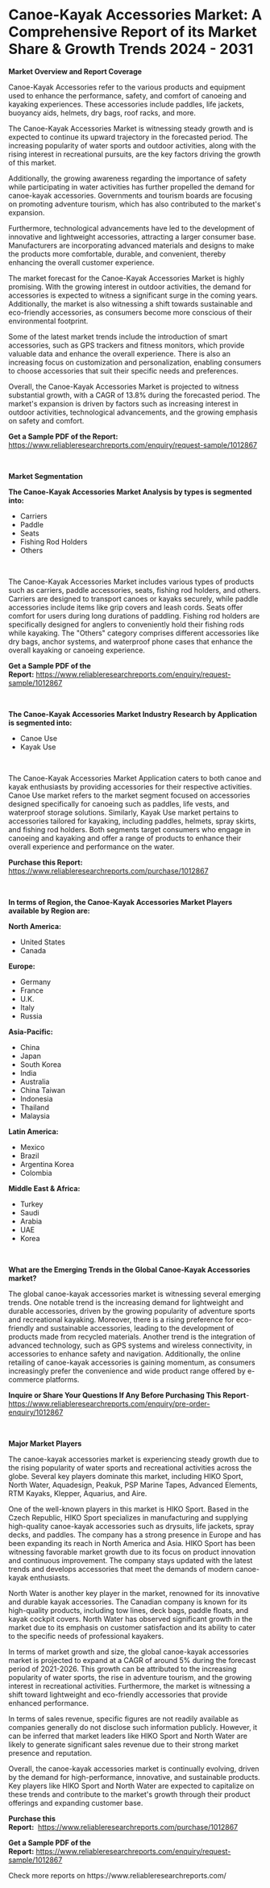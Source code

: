 <p><h1>Canoe-Kayak Accessories Market: A Comprehensive Report of its Market Share & Growth Trends 2024 - 2031</h1></p><p><strong>Market Overview and Report Coverage</strong></p>
<p><p>Canoe-Kayak Accessories refer to the various products and equipment used to enhance the performance, safety, and comfort of canoeing and kayaking experiences. These accessories include paddles, life jackets, buoyancy aids, helmets, dry bags, roof racks, and more.</p><p>The Canoe-Kayak Accessories Market is witnessing steady growth and is expected to continue its upward trajectory in the forecasted period. The increasing popularity of water sports and outdoor activities, along with the rising interest in recreational pursuits, are the key factors driving the growth of this market.</p><p>Additionally, the growing awareness regarding the importance of safety while participating in water activities has further propelled the demand for canoe-kayak accessories. Governments and tourism boards are focusing on promoting adventure tourism, which has also contributed to the market's expansion.</p><p>Furthermore, technological advancements have led to the development of innovative and lightweight accessories, attracting a larger consumer base. Manufacturers are incorporating advanced materials and designs to make the products more comfortable, durable, and convenient, thereby enhancing the overall customer experience.</p><p>The market forecast for the Canoe-Kayak Accessories Market is highly promising. With the growing interest in outdoor activities, the demand for accessories is expected to witness a significant surge in the coming years. Additionally, the market is also witnessing a shift towards sustainable and eco-friendly accessories, as consumers become more conscious of their environmental footprint.</p><p>Some of the latest market trends include the introduction of smart accessories, such as GPS trackers and fitness monitors, which provide valuable data and enhance the overall experience. There is also an increasing focus on customization and personalization, enabling consumers to choose accessories that suit their specific needs and preferences.</p><p>Overall, the Canoe-Kayak Accessories Market is projected to witness substantial growth, with a CAGR of 13.8% during the forecasted period. The market's expansion is driven by factors such as increasing interest in outdoor activities, technological advancements, and the growing emphasis on safety and comfort.</p></p>
<p><strong>Get a Sample PDF of the Report:</strong> <a href="https://www.reliableresearchreports.com/enquiry/request-sample/1012867">https://www.reliableresearchreports.com/enquiry/request-sample/1012867</a></p>
<p>&nbsp;</p>
<p><strong>Market Segmentation</strong></p>
<p><strong>The Canoe-Kayak Accessories Market Analysis by types is segmented into:</strong></p>
<p><ul><li>Carriers</li><li>Paddle</li><li>Seats</li><li>Fishing Rod Holders</li><li>Others</li></ul></p>
<p>&nbsp;</p>
<p><p>The Canoe-Kayak Accessories Market includes various types of products such as carriers, paddle accessories, seats, fishing rod holders, and others. Carriers are designed to transport canoes or kayaks securely, while paddle accessories include items like grip covers and leash cords. Seats offer comfort for users during long durations of paddling. Fishing rod holders are specifically designed for anglers to conveniently hold their fishing rods while kayaking. The "Others" category comprises different accessories like dry bags, anchor systems, and waterproof phone cases that enhance the overall kayaking or canoeing experience.</p></p>
<p><strong>Get a Sample PDF of the Report:</strong>&nbsp;<a href="https://www.reliableresearchreports.com/enquiry/request-sample/1012867">https://www.reliableresearchreports.com/enquiry/request-sample/1012867</a></p>
<p>&nbsp;</p>
<p><strong>The Canoe-Kayak Accessories Market Industry Research by Application is segmented into:</strong></p>
<p><ul><li>Canoe Use</li><li>Kayak Use</li></ul></p>
<p>&nbsp;</p>
<p><p>The Canoe-Kayak Accessories Market Application caters to both canoe and kayak enthusiasts by providing accessories for their respective activities. Canoe Use market refers to the market segment focused on accessories designed specifically for canoeing such as paddles, life vests, and waterproof storage solutions. Similarly, Kayak Use market pertains to accessories tailored for kayaking, including paddles, helmets, spray skirts, and fishing rod holders. Both segments target consumers who engage in canoeing and kayaking and offer a range of products to enhance their overall experience and performance on the water.</p></p>
<p><strong>Purchase this Report:</strong>&nbsp; <a href="https://www.reliableresearchreports.com/purchase/1012867">https://www.reliableresearchreports.com/purchase/1012867</a></p>
<p>&nbsp;</p>
<p><strong>In terms of Region, the Canoe-Kayak Accessories Market Players available by Region are:</strong></p>
<p>
    <p> <strong> North America: </strong>
        <ul>
            <li>United States</li>
            <li>Canada</li>
        </ul>
        </p> 
    <p> <strong> Europe: </strong>
        <ul>
            <li>Germany</li>
            <li>France</li>
            <li>U.K.</li>
            <li>Italy</li>
            <li>Russia</li>
        </ul>
        </p> 
    <p> <strong> Asia-Pacific: </strong>
        <ul>
            <li>China</li>
            <li>Japan</li>
            <li>South Korea</li>
            <li>India</li>
            <li>Australia</li>
            <li>China Taiwan</li>
            <li>Indonesia</li>
            <li>Thailand</li>
            <li>Malaysia</li>
        </ul>
        </p> 
    <p> <strong> Latin America: </strong>
        <ul>
            <li>Mexico</li>
            <li>Brazil</li>
            <li>Argentina Korea</li>
            <li>Colombia</li>
        </ul>
        </p> 
    <p> <strong> Middle East & Africa: </strong>
        <ul>
            <li>Turkey</li>
            <li>Saudi</li>
            <li>Arabia</li>
            <li>UAE</li>
            <li>Korea</li>
        </ul>
    </p>
    </p>
<p>&nbsp;</p>
<p><strong>What are the Emerging Trends in the Global Canoe-Kayak Accessories market?</strong></p>
<p><p>The global canoe-kayak accessories market is witnessing several emerging trends. One notable trend is the increasing demand for lightweight and durable accessories, driven by the growing popularity of adventure sports and recreational kayaking. Moreover, there is a rising preference for eco-friendly and sustainable accessories, leading to the development of products made from recycled materials. Another trend is the integration of advanced technology, such as GPS systems and wireless connectivity, in accessories to enhance safety and navigation. Additionally, the online retailing of canoe-kayak accessories is gaining momentum, as consumers increasingly prefer the convenience and wide product range offered by e-commerce platforms.</p></p>
<p><strong>Inquire or Share Your Questions If Any Before Purchasing This Report</strong>- <a href="https://www.reliableresearchreports.com/enquiry/pre-order-enquiry/1012867">https://www.reliableresearchreports.com/enquiry/pre-order-enquiry/1012867</a></p>
<p>&nbsp;</p>
<p><strong>Major Market Players</strong></p>
<p><p>The canoe-kayak accessories market is experiencing steady growth due to the rising popularity of water sports and recreational activities across the globe. Several key players dominate this market, including HIKO Sport, North Water, Aquadesign, Peakuk, PSP Marine Tapes, Advanced Elements, RTM Kayaks, Klepper, Aquarius, and Aire.</p><p>One of the well-known players in this market is HIKO Sport. Based in the Czech Republic, HIKO Sport specializes in manufacturing and supplying high-quality canoe-kayak accessories such as drysuits, life jackets, spray decks, and paddles. The company has a strong presence in Europe and has been expanding its reach in North America and Asia. HIKO Sport has been witnessing favorable market growth due to its focus on product innovation and continuous improvement. The company stays updated with the latest trends and develops accessories that meet the demands of modern canoe-kayak enthusiasts.</p><p>North Water is another key player in the market, renowned for its innovative and durable kayak accessories. The Canadian company is known for its high-quality products, including tow lines, deck bags, paddle floats, and kayak cockpit covers. North Water has observed significant growth in the market due to its emphasis on customer satisfaction and its ability to cater to the specific needs of professional kayakers.</p><p>In terms of market growth and size, the global canoe-kayak accessories market is projected to expand at a CAGR of around 5% during the forecast period of 2021-2026. This growth can be attributed to the increasing popularity of water sports, the rise in adventure tourism, and the growing interest in recreational activities. Furthermore, the market is witnessing a shift toward lightweight and eco-friendly accessories that provide enhanced performance.</p><p>In terms of sales revenue, specific figures are not readily available as companies generally do not disclose such information publicly. However, it can be inferred that market leaders like HIKO Sport and North Water are likely to generate significant sales revenue due to their strong market presence and reputation.</p><p>Overall, the canoe-kayak accessories market is continually evolving, driven by the demand for high-performance, innovative, and sustainable products. Key players like HIKO Sport and North Water are expected to capitalize on these trends and contribute to the market's growth through their product offerings and expanding customer base.</p></p>
<p><strong>Purchase this Report:</strong>&nbsp;&nbsp;<a href="https://www.reliableresearchreports.com/purchase/1012867">https://www.reliableresearchreports.com/purchase/1012867</a></p>
<p></p>
<p><strong>Get a Sample PDF of the Report:</strong>&nbsp;<a href="https://www.reliableresearchreports.com/enquiry/request-sample/1012867">https://www.reliableresearchreports.com/enquiry/request-sample/1012867</a></p>
<p>Check more reports on https://www.reliableresearchreports.com/</p>